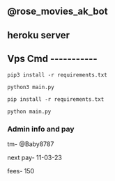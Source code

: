 ## @rose_movies_ak_bot

## heroku server

## Vps Cmd -----------

```
pip3 install -r requirements.txt
```
```
python3 main.py
```
```
pip install -r requirements.txt
```
```
python main.py
```
### Admin info and pay

tm- @Baby8787

next pay- 11-03-23

fees- 150

